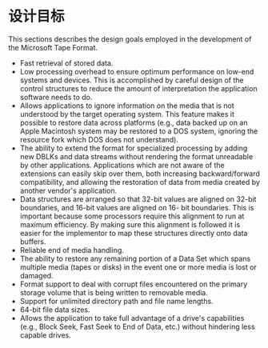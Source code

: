 # 设计目标

This sections describes the design goals employed in the development of the Microsoft Tape Format.

* Fast retrieval of stored data.
* Low processing overhead to ensure optimum performance on low-end systems and devices. This is accomplished by
careful design of the control structures to reduce the amount of interpretation the application software needs to do.
* Allows applications to ignore information on the media that is not understood by the target operating system. This
feature makes it possible to restore data across platforms (e.g., data backed up on an Apple Macintosh system may be
restored to a DOS system, ignoring the resource fork which DOS does not understand).
* The ability to extend the format for specialized processing by adding new DBLKs and data streams without rendering
the format unreadable by other applications. Applications which are not aware of the extensions can easily skip over
them, both increasing backward/forward compatibility, and allowing the restoration of data from media created by
another vendor's application.
* Data structures are arranged so that 32-bit values are aligned on 32-bit boundaries, and 16-bit values are aligned on 16-
bit boundaries. This is important because some processors require this alignment to run at maximum efficiency. By
making sure this alignment is followed it is easier for the implementor to map these structures directly onto data buffers.
* Reliable end of media handling.
* The ability to restore any remaining portion of a Data Set which spans multiple media (tapes or disks) in the event one
or more media is lost or damaged.
* Format support to deal with corrupt files encountered on the primary storage volume that is being written to removable
media.
* Support for unlimited directory path and file name lengths.
* 64-bit file data sizes.
* Allows the application to take full advantage of a drive's capabilities (e.g., Block Seek, Fast Seek to End of Data, etc.)
without hindering less capable drives.
